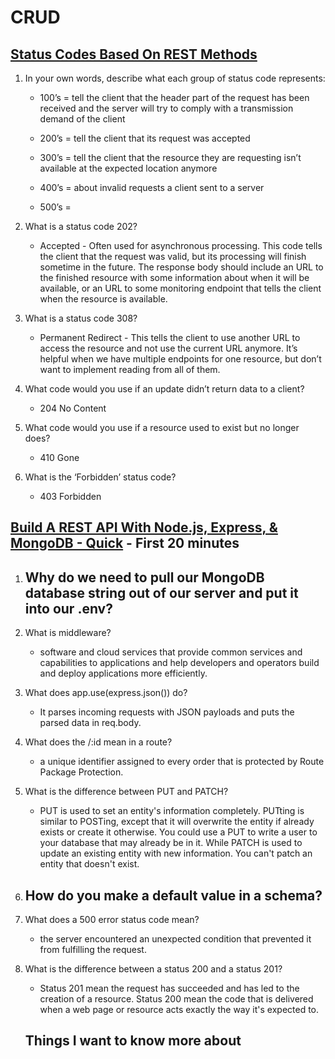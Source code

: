 # CRUD

## [Status Codes Based On REST Methods]()

1. In your own words, describe what each group of status code represents:

    - 100’s = tell the client that the header part of the request has been received and the server will try to comply with a transmission demand of the client

    - 200’s = tell the client that its request was accepted

    - 300’s = tell the client that the resource they are requesting isn’t available at the expected location anymore

    - 400’s = about invalid requests a client sent to a server
    - 500’s =

2. What is a status code 202?
    -  Accepted - Often used for asynchronous processing. This code tells the client that the request was valid, but its processing will finish sometime in the future. The response body should include an URL to the finished resource with some information about when it will be available, or an URL to some monitoring endpoint that tells the client when the resource is available.

3. What is a status code 308?
    - Permanent Redirect - This tells the client to use another URL to access the resource and not use the current URL anymore. It’s helpful when we have multiple endpoints for one resource, but don’t want to implement reading from all of them.
    
4. What code would you use if an update didn’t return data to a client?
    - 204 No Content

5. What code would you use if a resource used to exist but no longer does?
    - 410 Gone

6. What is the ‘Forbidden’ status code?
    - 403 Forbidden


## [Build A REST API With Node.js, Express, & MongoDB - Quick]() - First 20 minutes

1. Why do we need to pull our MongoDB database string out of our server and put it into our .env?
    - 

2. What is middleware?
    - software and cloud services that provide common services and capabilities to applications and help developers and operators build and deploy applications more efficiently.

3. What does app.use(express.json()) do?
    - It parses incoming requests with JSON payloads and puts the parsed data in req.body.

4. What does the /:id mean in a route?
    -  a unique identifier assigned to every order that is protected by Route Package Protection.

5. What is the difference between PUT and PATCH?
    - PUT  is used to set an entity's information completely. PUTting is similar to POSTing, except that it will overwrite the entity if already exists or create it otherwise. You could use a PUT to write a user to your database that may already be in it. While PATCH is used to update an existing entity with new information. You can't patch an entity that doesn't exist. 

6. How do you make a default value in a schema?
    - 

7. What does a 500 error status code mean?
    -  the server encountered an unexpected condition that prevented it from fulfilling the request.

8. What is the difference between a status 200 and a status 201?
    - Status 201 mean the request has succeeded and has led to the creation of a resource. Status 200 mean the code that is delivered when a web page or resource acts exactly the way it's expected to.

    ## Things I want to know more about
